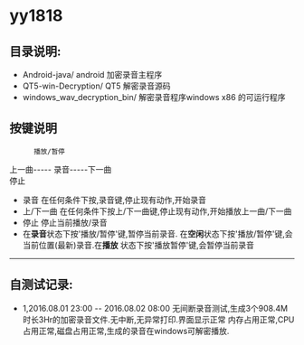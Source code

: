 # yy1818

## 目录说明:
* Android-java/                   android 加密录音主程序               
* QT5-win-Decryption/             QT5 解密录音源码
* windows_wav_decryption_bin/     解密录音程序windows x86 的可运行程序

## 按键说明

          播放/暂停   
上一曲----- 录音-----下一曲  
            停止   
* 录音  在任何条件下按,录音键,停止现有动作,开始录音
* 上/下一曲 在任何条件下按上/下一曲键,停止现有动作,开始播放上一曲/下一曲
* 停止 停止当前播放/录音
* 在**录音**状态下按'播放/暂停'键,暂停当前录音. 在**空闲**状态下按'播放/暂停'键,会当前位置(最新)录音.在**播放**
状态下按'播放暂停'键,会暂停当前录音




-----------
## 自测试记录:
* 1,2016.08.01 23:00 -- 2016.08.02 08:00
无间断录音测试,生成3个908.4M 时长3Hr的加密录音文件.无中断,无异常打印.界面显示正常
内存占用正常,CPU占用正常,磁盘占用正常,生成的录音在windows可解密播放.
